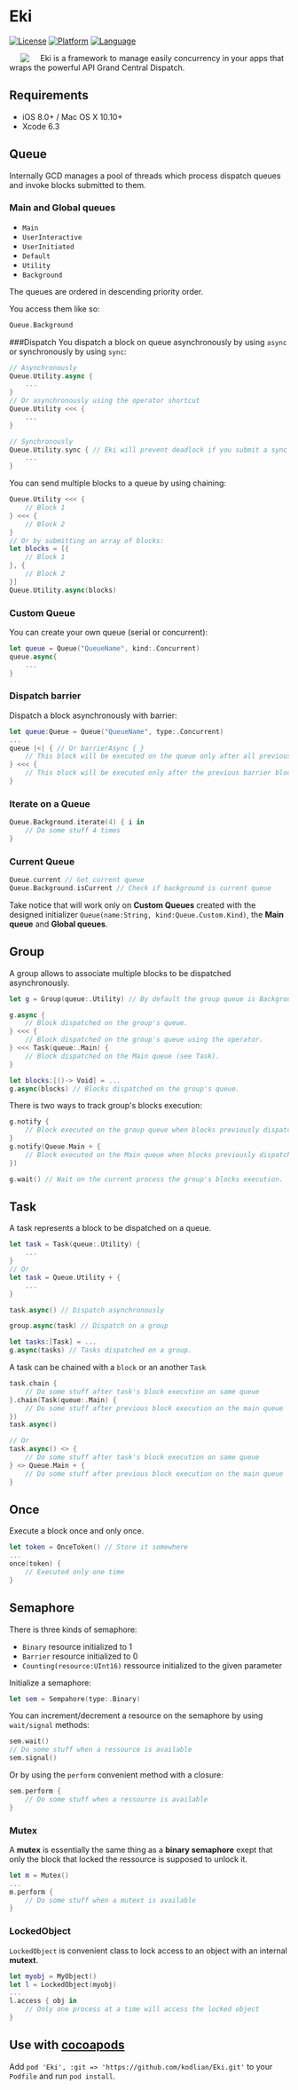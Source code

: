 # Eki
[![License](https://img.shields.io/badge/license-MIT-blue.svg?style=flat
            )](http://mit-license.org)
[![Platform](http://img.shields.io/badge/platform-iOS%20%26%20OSX-lightgrey.svg?style=flat
             )](https://developer.apple.com/resources/)
[![Language](http://img.shields.io/badge/language-swift-orange.svg?style=flat
             )](https://developer.apple.com/swift)
             
[<img align="left" src="logo.png" hspace="20">](#logo)

Eki is a framework to manage easily concurrency in your apps that wraps the powerful API Grand Central Dispatch.



## Requirements
 - iOS 8.0+ / Mac OS X 10.10+
 - Xcode 6.3

## Queue
Internally GCD manages a pool of threads which process dispatch queues and invoke blocks submitted to them.

### Main and Global queues

 - `Main`
 - `UserInteractive`
 - `UserInitiated`
 - `Default`
 - `Utility`
 - `Background`

The queues are ordered in descending priority order.

You access them like so:

```swift
Queue.Background
```

###Dispatch
You dispatch a block on queue asynchronously by using `async` or synchronously by using `sync`:

```swift
// Asynchronously
Queue.Utility.async {
	...
}
// Or asynchronously using the operator shortcut
Queue.Utility <<< {
	...
}

// Synchronously
Queue.Utility.sync { // Eki will prevent deadlock if you submit a sync on the current queue
	...
}
```

You can send multiple blocks to a queue by using chaining:
```swift
Queue.Utility <<< {
	// Block 1
} <<< {
	// Block 2
}
// Or by submitting an array of blocks:
let blocks = [{
	// Block 1
}, {
	// Block 2
}]
Queue.Utility.async(blocks)
```


### Custom Queue

You can create your own queue (serial or concurrent):

```swift
let queue = Queue("QueueName", kind:.Concurrent)
queue.async{
	...
}
```

### Dispatch barrier
Dispatch a block asynchronously with barrier:

```swift
let queue:Queue = Queue("QueueName", type:.Concurrent)
...
queue |<| { // Or barrierAsync { }
	// This block will be executed on the queue only after all previous submitted blocks have been executed
} <<< {
	// This block will be executed only after the previous barrier block have completed
}
```

### Iterate on a Queue

```swift
Queue.Background.iterate(4) { i in
    // Do some stuff 4 times
}
```

### Current Queue

```swift
Queue.current // Get current queue
Queue.Background.isCurrent // Check if background is current queue
```
Take notice that will work only on **Custom Queues** created with the designed initializer `Queue(name:String, kind:Queue.Custom.Kind)`, the **Main queue** and **Global queues**.

## Group
A group allows to associate multiple blocks to be dispatched asynchronously.

```swift
let g = Group(queue:.Utility) // By default the group queue is Background

g.async {
	// Block dispatched on the group's queue.
} <<< {
	// Block dispatched on the group's queue using the operator.
} <<< Task(queue:.Main) {
	// Block dispatched on the Main queue (see Task).
}

let blocks:[()-> Void] = ...
g.async(blocks) // Blocks dispatched on the group's queue.
```
There is two ways to track group's blocks execution:
```swift
g.notify {
	// Block executed on the group queue when blocks previously dispatched on the group have been executed.
}
g.notify(Queue.Main + {
	// Block executed on the Main queue when blocks previously dispatched on the group have been executed.
})

g.wait() // Wait on the current process the group's blocks execution.
```

## Task
A task represents a block to be dispatched on a queue.

```swift
let task = Task(queue:.Utility) {
	...
}
// Or
let task = Queue.Utility + {
	...
}

task.async() // Dispatch asynchronously

group.async(task) // Dispatch on a group

let tasks:[Task] = ...
g.async(tasks) // Tasks dispatched on a group.
```
A task can be chained with a `block` or an another `Task`

```swift
task.chain {
	// Do some stuff after task's block execution on same queue
}.chain(Task(queue:.Main) {
	// Do some stuff after previous block execution on the main queue
})
task.async()

// Or
task.async() <> {
	// Do some stuff after task's block execution on same queue
} <> Queue.Main + {
	// Do some stuff after previous block execution on the main queue
}
```

## Once
Execute a block once and only once.

```swift
let token = OnceToken() // Store it somewhere
...
once(token) {
	// Executed only one time
}
```


## Semaphore
There is three kinds of semaphore:

 - `Binary` resource initialized to 1
 - `Barrier` resource initialized to 0
 - `Counting(resource:UInt16)` ressource initialized to the given parameter

Initialize a semaphore:

```swift
let sem = Sempahore(type:.Binary)
```

You can increment/decrement a resource on the semaphore by using `wait/signal` methods:

```swift
sem.wait()
// Do some stuff when a ressource is available
sem.signal()
```
Or by using the `perform` convenient method with a closure:

```swift
sem.perform {
	// Do some stuff when a ressource is available
}
```

### Mutex
A **mutex** is essentially the same thing as a **binary semaphore** exept that only the block that locked the ressource is supposed to unlock it.

```swift
let m = Mutex()
...
m.perform {
	// Do some stuff when a mutext is available
}
```

### LockedObject
`LockedObject` is convenient class to lock access to an object with an internal **mutext**.

```swift
let myobj = MyObject()
let l = LockedObject(myobj)
...
l.access { obj in
	// Only one process at a time will access the locked object
}

```
## Use with [cocoapods](http://cocoapods.org/)

Add `pod 'Eki', :git => 'https://github.com/kodlian/Eki.git'` to your `Podfile` and run `pod install`.